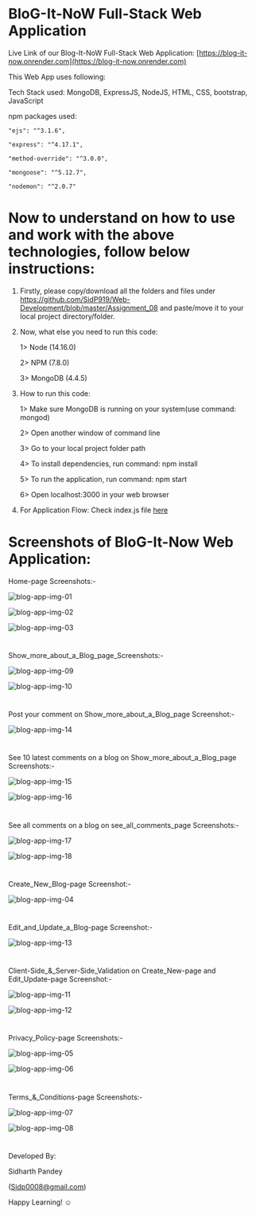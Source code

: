 # BloG-It-NoW Full-Stack Web Application

Live Link of our Blog-It-NoW Full-Stack Web Application: [https://blog-it-now.onrender.com](https://blog-it-now.onrender.com)

This Web App uses following:

Tech Stack used: MongoDB, ExpressJS, NodeJS, HTML, CSS, bootstrap, JavaScript


npm packages used: 

    "ejs": "^3.1.6",

    "express": "^4.17.1",

    "method-override": "^3.0.0",

    "mongoose": "^5.12.7",

    "nodemon": "^2.0.7"

#


# Now to understand on how to use and work with the above technologies, follow below instructions:

1.  Firstly, please copy/download all the folders and files under
    https://github.com/SidP919/Web-Development/blob/master/Assignment_08
    and paste/move it to your local project directory/folder.


2.  Now, what else you need to run this code:

    1> Node (14.16.0)

    2> NPM (7.8.0)

    3> MongoDB (4.4.5)


3.  How to run this code:

    1> Make sure MongoDB is running on your system(use command: mongod)

    2> Open another window of command line 

    3> Go to your local project folder path

    4> To install dependencies, run command: npm install 

    5> To run the application, run command: npm start

    6> Open localhost:3000 in your web browser


4.  For Application Flow: Check index.js file [here](https://github.com/SidP919/Web-Development/blob/master/Assignment_08/index.js)

#

# Screenshots of BloG-It-Now Web Application:


Home-page Screenshots:-


![blog-app-img-01](https://github.com/SidP919/Web-Development/blob/master/Assignment_08/public/images/screenshot_01.png)


![blog-app-img-02](https://github.com/SidP919/Web-Development/blob/master/Assignment_08/public/images/screenshot_02.png)


![blog-app-img-03](https://github.com/SidP919/Web-Development/blob/master/Assignment_08/public/images/screenshot_03.png)

#



Show_more_about_a_Blog_page_Screenshots:-


![blog-app-img-09](https://github.com/SidP919/Web-Development/blob/master/Assignment_08/public/images/screenshot_09.png)


![blog-app-img-10](https://github.com/SidP919/Web-Development/blob/master/Assignment_08/public/images/screenshot_10.png)

#



Post your comment on Show_more_about_a_Blog_page Screenshot:-


![blog-app-img-14](https://github.com/SidP919/Web-Development/blob/master/Assignment_08/public/images/screenshot_14.png)

#



See 10 latest comments on a blog on Show_more_about_a_Blog_page Screenshots:-


![blog-app-img-15](https://github.com/SidP919/Web-Development/blob/master/Assignment_08/public/images/screenshot_15.png)


![blog-app-img-16](https://github.com/SidP919/Web-Development/blob/master/Assignment_08/public/images/screenshot_16.png)

#



See all comments on a blog on see_all_comments_page Screenshots:-


![blog-app-img-17](https://github.com/SidP919/Web-Development/blob/master/Assignment_08/public/images/screenshot_17.png)


![blog-app-img-18](https://github.com/SidP919/Web-Development/blob/master/Assignment_08/public/images/screenshot_18.png)

#


Create_New_Blog-page Screenshot:-


![blog-app-img-04](https://github.com/SidP919/Web-Development/blob/master/Assignment_08/public/images/screenshot_04.png)

#



Edit_and_Update_a_Blog-page Screenshot:-


![blog-app-img-13](https://github.com/SidP919/Web-Development/blob/master/Assignment_08/public/images/screenshot_13.png)

#



Client-Side_&_Server-Side_Validation on Create_New-page and Edit_Update-page Screenshot:-

![blog-app-img-11](https://github.com/SidP919/Web-Development/blob/master/Assignment_08/public/images/screenshot_11.png)


![blog-app-img-12](https://github.com/SidP919/Web-Development/blob/master/Assignment_08/public/images/screenshot_12.png)

#




Privacy_Policy-page Screenshots:-


![blog-app-img-05](https://github.com/SidP919/Web-Development/blob/master/Assignment_08/public/images/screenshot_05.png)


![blog-app-img-06](https://github.com/SidP919/Web-Development/blob/master/Assignment_08/public/images/screenshot_06.png)

#



Terms_&_Conditions-page Screenshots:-


![blog-app-img-07](https://github.com/SidP919/Web-Development/blob/master/Assignment_08/public/images/screenshot_07.png)


![blog-app-img-08](https://github.com/SidP919/Web-Development/blob/master/Assignment_08/public/images/screenshot_08.png)

#



Developed By:

Sidharth Pandey

(Sidp0008@gmail.com)


Happy Learning! ☺️
